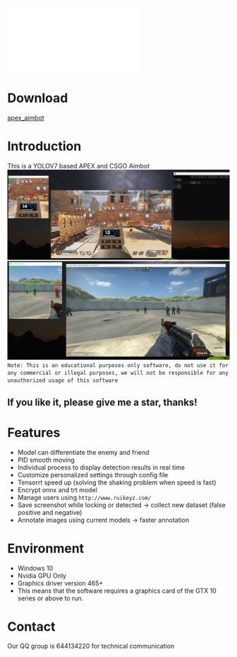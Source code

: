 ![简体中文README](chn_readme.md)

# Download
<a href="apex_aimbot.rar" target="_blank" target="_blank" download="apex_aimbot.rar">apex_aimbot</a>

# Introduction
This is a YOLOV7 based APEX and CSGO Aimbot
![apex](sample/apex.jpg)
![csgo](sample/csgo.jpg)
`Note: This is an educational purposes only software, do not use it for any commercial or illegal purposes, we will not be responsible for any unauthorized usage of this software` 

## If you like it, please give me a star, thanks!

# Features
- Model can differentiate the enemy and friend
- PID smooth moving
- Individual process to display detection results in real time
- Customize personalized settings through config file
- Tensorrt speed up (solving the shaking problem when speed is fast)
- Encrypt onnx and trt model
- Manage users using `http://www.ruikeyz.com/`
- Save screenshot while locking or detected -> collect new dataset (false positive and negative)
- Annotate images using current models -> faster annotation

# Environment
- Windows 10
- Nvidia GPU Only
- Graphics driver version 465+
- This means that the software requires a graphics card of the GTX 10 series or above to run.

# Contact

Our QQ group is 644134220 for technical communication
